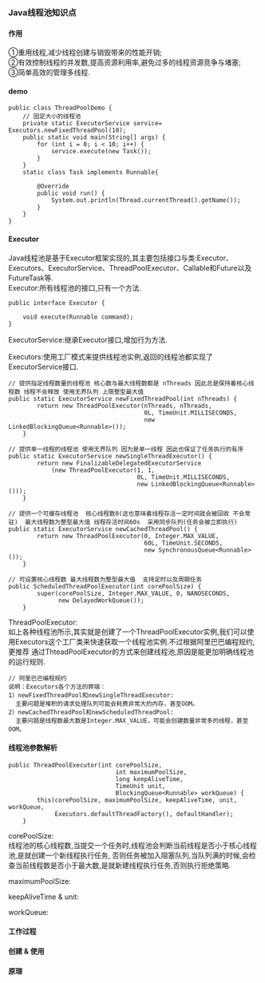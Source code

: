 ### Java线程池知识点

#### 作用  

①重用线程,减少线程创建与销毁带来的性能开销;  
②有效控制线程的并发数,提高资源利用率,避免过多的线程资源竞争与堵塞;  
③简单高效的管理多线程.

#### demo
```
public class ThreadPoolDemo {
    // 固定大小的线程池
    private static ExecutorService service= Executors.newFixedThreadPool(10);
    public static void main(String[] args) {
        for (int i = 0; i < 10; i++) {
            service.execute(new Task());
        }
    }
    static class Task implements Runnable{

        @Override
        public void run() {
            System.out.println(Thread.currentThread().getName());
        }
    }
}
```

#### Executor  
  
Java线程池是基于Executor框架实现的,其主要包括接口与类:Executor、Executors、ExecutorService、ThreadPoolExecutor、Callable和Future以及FutureTask等.  
Executor:所有线程池的接口,只有一个方法.
```
public interface Executor {
    
    void execute(Runnable command);
}
```

ExecutorService:继承Executor接口,增加行为方法.  

Executors:使用工厂模式来提供线程池实例,返回的线程池都实现了ExecutorService接口.
```
// 提供指定线程数量的线程池 核心数与最大线程数都是 nThreads 因此总是保持着核心线程数 线程不会释放 使用无界队列 上限整型最大值
public static ExecutorService newFixedThreadPool(int nThreads) {
        return new ThreadPoolExecutor(nThreads, nThreads,
                                      0L, TimeUnit.MILLISECONDS,
                                      new LinkedBlockingQueue<Runnable>());
    }
 
// 提供单一线程的线程池 使用无界队列 因为是单一线程 因此也保证了任务执行的有序
public static ExecutorService newSingleThreadExecutor() {
        return new FinalizableDelegatedExecutorService
            (new ThreadPoolExecutor(1, 1,
                                    0L, TimeUnit.MILLISECONDS,
                                    new LinkedBlockingQueue<Runnable>()));
    }    
    
// 提供一个可缓存线程池  核心线程数0(这也意味着线程存活一定时间就会被回收 不会常驻)  最大线程数为整型最大值 线程存活时间60s  采用同步队列(任务会被立即执行) 
public static ExecutorService newCachedThreadPool() {
        return new ThreadPoolExecutor(0, Integer.MAX_VALUE,
                                      60L, TimeUnit.SECONDS,
                                      new SynchronousQueue<Runnable>());
    }    
    
// 可设置核心线程数 最大线程数为整型最大值  支持定时以及周期任务
public ScheduledThreadPoolExecutor(int corePoolSize) {
        super(corePoolSize, Integer.MAX_VALUE, 0, NANOSECONDS,
              new DelayedWorkQueue());
    }    
```

ThreadPoolExecutor:   
如上各种线程池所示,其实就是创建了一个ThreadPoolExecutor实例,我们可以使用Executors这个工厂类来快速获取一个线程池实例.不过根据阿里巴巴编程规约,更推荐
通过ThteadPoolExecutor的方式来创建线程池,原因是能更加明确线程池的运行规则.  
```
// 阿里巴巴编程规约
说明：Executors各个方法的弊端：
1）newFixedThreadPool和newSingleThreadExecutor:
  主要问题是堆积的请求处理队列可能会耗费非常大的内存，甚至OOM。
2）newCachedThreadPool和newScheduledThreadPool:
  主要问题是线程数最大数是Integer.MAX_VALUE，可能会创建数量非常多的线程，甚至OOM。
```

#### 线程池参数解析    
```
public ThreadPoolExecutor(int corePoolSize,
                              int maximumPoolSize,
                              long keepAliveTime,
                              TimeUnit unit,
                              BlockingQueue<Runnable> workQueue) {
        this(corePoolSize, maximumPoolSize, keepAliveTime, unit, workQueue,
             Executors.defaultThreadFactory(), defaultHandler);
    }
```
corePoolSize:   
线程池的核心线程数,当提交一个任务时,线程池会判断当前线程是否小于核心线程池,是就创建一个新线程执行任务,
否则任务被加入阻塞队列,当队列满的时候,会检查当前线程数是否小于最大数,是就新建线程执行任务,否则执行拒绝策略.   

maximumPoolSize:  

keepAliveTime & unit:      

workQueue:  





#### 工作过程

#### 创建 & 使用

#### 原理